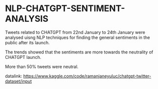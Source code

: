 # NLP-CHATGPT-SENTIMENT-ANALYSIS

Tweets related to CHATGPT from 22nd January to 24th January were analysed uisng NLP techniques for finding the general sentiments in the public after its launch.  

The trends showed that the sentiments are more towards the neutrality of CHATGPT launch. 

More than 50% tweets were neutral. 

datalink: https://www.kaggle.com/code/ramanjaneyuluc/chatgpt-twitter-dataset/input
